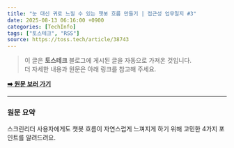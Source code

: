 ```yaml
---
title: "눈 대신 귀로 느낄 수 있는 챗봇 흐름 만들기 | 접근성 업무일지 #3"
date: 2025-08-13 06:16:00 +0900
categories: [TechInfo]
tags: ["토스테크", "RSS"]
source: https://toss.tech/article/38743
---
```

> 이 글은 **토스테크** 블로그에 게시된 글을 자동으로 가져온 것입니다. <br>
> 더 자세한 내용과 원문은 아래 링크를 참고해 주세요.

[**➡️ 원문 보러 가기**](https://toss.tech/article/38743)

---

### 원문 요약
스크린리더 사용자에게도 챗봇 흐름이 자연스럽게 느껴지게 하기 위해 고민한 4가지 포인트를 알려드려요.
